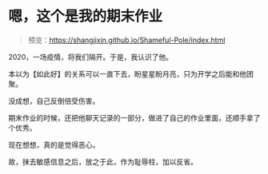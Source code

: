 # 嗯，这个是我的期末作业

> 预览：https://shangjixin.github.io/Shameful-Pole/index.html
 
2020，一场疫情，将我们隔开。于是，我认识了他。

本以为【如此好】的关系可以一直下去，盼星星盼月亮，只为开学之后能和他团聚。

没成想，自己反倒倍受伤害。

期末作业的时候，还把他聊天记录的一部分，做进了自己的作业里面，还顺手拿了个优秀。

现在想想，真的是觉得恶心。

故，抹去敏感信息之后，放之于此，作为耻辱柱，加以反省。
